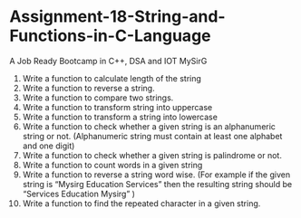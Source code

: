 # Assignment-18-String-and-Functions-in-C-Language
A Job Ready Bootcamp in C++, DSA and IOT MySirG

1. Write a function to calculate length of the string
2. Write a function to reverse a string.
3. Write a function to compare two strings.
4. Write a function to transform string into uppercase
5. Write a function to transform a string into lowercase
6. Write a function to check whether a given string is an alphanumeric string or not. (Alphanumeric string must contain at least one alphabet and one digit)
7. Write a function to check whether a given string is palindrome or not.
8. Write a function to count words in a given string
9. Write a function to reverse a string word wise. (For example if the given string is “Mysirg Education Services” then the resulting string should be “Services Education Mysirg” ) 
10. Write a function to find the repeated character in a given string.
